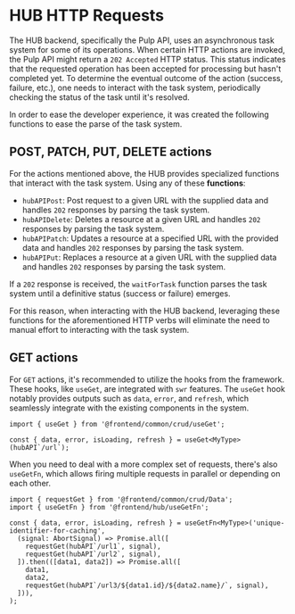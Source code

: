 # HUB HTTP Requests

The HUB backend, specifically the Pulp API, uses an asynchronous task system for some of its operations. When certain HTTP actions are invoked, the Pulp API might return a `202 Accepted` HTTP status. This status indicates that the requested operation has been accepted for processing but hasn't completed yet. To determine the eventual outcome of the action (success, failure, etc.), one needs to interact with the task system, periodically checking the status of the task until it's resolved.

In order to ease the developer experience, it was created the following functions to ease the parse of the task system.

## POST, PATCH, PUT, DELETE actions

For the actions mentioned above, the HUB provides specialized functions that interact with the task system. Using any of these **functions**:

- `hubAPIPost`: Post request to a given URL with the supplied data and handles `202` responses by parsing the task system.
- `hubAPIDelete`: Deletes a resource at a given URL and handles `202` responses by parsing the task system.
- `hubAPIPatch`: Updates a resource at a specified URL with the provided data and handles `202` responses by parsing the task system.
- `hubAPIPut`: Replaces a resource at a given URL with the supplied data and handles `202` responses by parsing the task system.

If a `202` response is received, the `waitForTask` function parses the task system until a definitive status (success or failure) emerges.

For this reason, when interacting with the HUB backend, leveraging these functions for the aforementioned HTTP verbs will eliminate the need to manual effort to interacting with the task system.

## GET actions

For `GET` actions, it's recommended to utilize the hooks from the framework. These hooks, like `useGet`, are integrated with `swr` features. The `useGet` hook notably provides outputs such as `data`, `error`, and `refresh`, which seamlessly integrate with the existing components in the system.

```
import { useGet } from '@frontend/common/crud/useGet';

const { data, error, isLoading, refresh } = useGet<MyType>(hubAPI`/url`);
```

When you need to deal with a more complex set of requests, there's also `useGetFn`, which allows firing multiple requests in parallel or depending on each other.

```
import { requestGet } from '@frontend/common/crud/Data';
import { useGetFn } from '@frontend/hub/useGetFn';

const { data, error, isLoading, refresh } = useGetFn<MyType>('unique-identifier-for-caching',
  (signal: AbortSignal) => Promise.all([
    requestGet(hubAPI`/url1`, signal),
    requestGet(hubAPI`/url2`, signal),
  ]).then(([data1, data2]) => Promise.all([
    data1,
    data2,
    requestGet(hubAPI`/url3/${data1.id}/${data2.name}/`, signal),
  ])),
);
```
